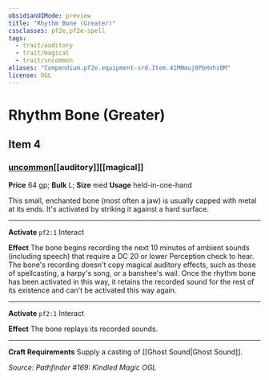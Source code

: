 ```yaml
---
obsidianUIMode: preview
title: "Rhythm Bone (Greater)"
cssclasses: pf2e,pf2e-spell
tags:
  - trait/auditory
  - trait/magical
  - trait/uncommon
aliases: "Compendium.pf2e.equipment-srd.Item.41MNmuj0PbHnhz0M"
license: OGL
---
```

# Rhythm Bone (Greater)
## Item 4
### [uncommon](uncommon.md "Uncommon Rarity Trait")[[auditory]][[magical]]


**Price** 64 gp; 
**Bulk** L; **Size** med
**Usage** held-in-one-hand

This small, enchanted bone (most often a jaw) is usually capped with metal at its ends. It's activated by striking it against a hard surface.

* * *

**Activate** `pf2:1` Interact

**Effect** The bone begins recording the next 10 minutes of ambient sounds (including speech) that require a DC 20 or lower Perception check to hear. The bone's recording doesn't copy magical auditory effects, such as those of spellcasting, a harpy's song, or a banshee's wail. Once the rhythm bone has been activated in this way, it retains the recorded sound for the rest of its existence and can't be activated this way again.

* * *

**Activate** `pf2:1` Interact

**Effect** The bone replays its recorded sounds.

* * *

**Craft Requirements** Supply a casting of [[Ghost Sound|Ghost Sound]].

*Source: Pathfinder #169: Kindled Magic*
*OGL*